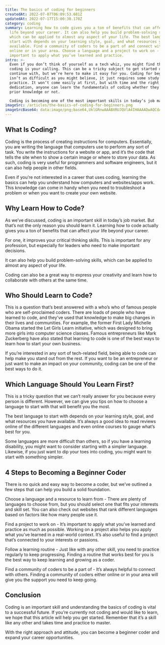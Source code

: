 ```yaml
---
title: The basics of coding for beginners
createdAt: 2022-07-07T06:09:53.681Z
updatedAt: 2022-07-17T15:00:30.170Z
category: coding
summary: Learning how to code gives you a ton of benefits that can affect your
  life beyond your career. It can also help you build problem-solving skills,
  which can be applied to almost any aspect of your life. The best language to
  start with depends on your learning style, goal, and what resources you have
  available. Find a community of coders to be a part of and connect with others
  online or in your area. Choose a language and a project to work on - It’s
  important to apply what you’ve learned and practice.
intro: >-
  Even if you don’t think of yourself as a tech whiz, you might find that
  coding is your calling. This can be a tricky subject to get started on and
  continue with, but we’re here to make it easy for you. Coding for beginners
  isn’t as difficult as you might believe, it just requires some study time and
  practice. It won’t come easily at first, but with time and the right amount of
  dedication, anyone can learn the fundamentals of coding whether they have
  prior knowledge or not. 

  Coding is becoming one of the most important skills in today’s job market. Even if you don’t want to become a software engineer or the like, understanding basic coding principles can give you an edge in almost any other field. You see, anything from accounting to healthcare uses technology on a daily basis — often involving advanced software or artificial intelligence systems.
imageSrc: /articles/the-basics-of-coding-for-beginners.png
imageSrcBase64: data:image/png;base64,UklGRnwAAABXRUJQVlA4IHAAAADwAQCdASoKAAoAAUAmJbACdAELZG57/qAA/voburtMU5lk0XT4Opeqm/i5wqmRPM1ct/Hsth+GoAcHi5nJwkVRwebbmOIeKMj5U2vx/n547s/9jnVcMh//jmED/g3/gzxqrIv7kpD5oWRWwM2pQAAA
---
```


## What Is Coding?

Coding is the process of creating instructions for computers. Essentially, you are writing the language that computers use to perform any sort of task. You write the instructions for a website or app, and it’s the code that tells the site when to show a certain image or where to store your data. As such, coding is very useful for programmers and software engineers, but it can also help people in other fields.

Even if you’re not interested in a career that uses coding, learning the basics can help you understand how computers and websites/apps work. This knowledge can come in handy when you need to troubleshoot a problem or when you want to create your own website.

## Why Learn How to Code?

As we’ve discussed, coding is an important skill in today’s job market. But that’s not the only reason you should learn it. Learning how to code actually gives you a ton of benefits that can affect your life beyond your career.

For one, it improves your critical thinking skills. This is important for any profession, but especially for leaders who need to make important decisions.

It can also help you build problem-solving skills, which can be applied to almost any aspect of your life.

Coding can also be a great way to express your creativity and learn how to collaborate with others at the same time.

## Who Should Learn to Code?

This is a question that’s best answered with a who’s who of famous people who are self-proclaimed coders. There are loads of people who have learned to code, and they’ve used that knowledge to make big changes in their lives and communities. For example, the former First Lady Michelle Obama started the Let Girls Learn initiative, which was designed to bring more girls into computer science classes. Famous entrepreneurs like Mark Zuckerberg have also stated that learning to code is one of the best ways to learn how to start your own business.

If you’re interested in any sort of tech-related field, being able to code can help make you stand out from the rest. If you want to be an entrepreneur or just want to make an impact on your community, coding can be one of the best ways to do it.

## Which Language Should You Learn First?

This is a tricky question that we can’t really answer for you because every person is different. However, we can give you tips on how to choose a language to start with that will benefit you the most.

The best language to start with depends on your learning style, goal, and what resources you have available. It’s always a good idea to read reviews online of the different languages and even online courses to gauge what’s best for you.

Some languages are more difficult than others, so if you have a learning disability, you might want to consider starting with a simpler language. Likewise, if you just want to dip your toes into coding, you might want to start with something simpler.

## 4 Steps to Becoming a Beginner Coder

There is no quick and easy way to become a coder, but we’ve outlined a few steps that can help you build a solid foundation.

Choose a language and a resource to learn from - There are plenty of languages to choose from, but you should select one that fits your interests and skill set. You can also check out websites that rank different languages based on factors like how many people use it.

Find a project to work on - It’s important to apply what you’ve learned and practice as much as possible. Working on a project also helps you apply what you’ve learned in a real-world context. It’s also useful to find a project that’s connected to your interests or passions.

Follow a learning routine - Just like with any other skill, you need to practice regularly to keep progressing. Finding a routine that works best for you is the best way to keep learning and growing as a coder.

Find a community of coders to be a part of - It’s always helpful to connect with others. Finding a community of coders either online or in your area will give you the support you need to keep going.

## Conclusion

Coding is an important skill and understanding the basics of coding is vital to a successful future. If you’re currently not coding and would like to learn, we hope that this article will help you get started. Remember that it’s a skill like any other and takes time and practice to master.

With the right approach and attitude, you can become a beginner coder and expand your career opportunities.
